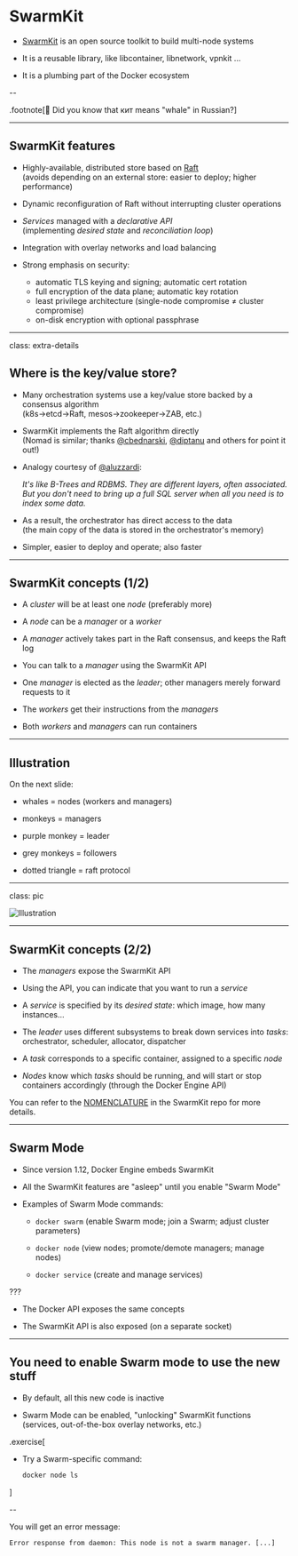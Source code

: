 # SwarmKit

- [SwarmKit](https://github.com/docker/swarmkit) is an open source
  toolkit to build multi-node systems

- It is a reusable library, like libcontainer, libnetwork, vpnkit ...

- It is a plumbing part of the Docker ecosystem

--

.footnote[🐳 Did you know that кит means "whale" in Russian?]

---

## SwarmKit features

- Highly-available, distributed store based on [Raft](
  https://en.wikipedia.org/wiki/Raft_%28computer_science%29)
  <br/>(avoids depending on an external store: easier to deploy; higher performance)

- Dynamic reconfiguration of Raft without interrupting cluster operations

- *Services* managed with a *declarative API*
  <br/>(implementing *desired state* and *reconciliation loop*)

- Integration with overlay networks and load balancing

- Strong emphasis on security:

  - automatic TLS keying and signing; automatic cert rotation
  - full encryption of the data plane; automatic key rotation
  - least privilege architecture (single-node compromise ≠ cluster compromise)
  - on-disk encryption with optional passphrase

---

class: extra-details

## Where is the key/value store?

- Many orchestration systems use a key/value store backed by a consensus algorithm
  <br/>
  (k8s→etcd→Raft, mesos→zookeeper→ZAB, etc.)

- SwarmKit implements the Raft algorithm directly
  <br/>
  (Nomad is similar; thanks [@cbednarski](https://twitter.com/@cbednarski),
  [@diptanu](https://twitter.com/diptanu) and others for point it out!)

- Analogy courtesy of [@aluzzardi](https://twitter.com/aluzzardi):

  *It's like B-Trees and RDBMS. They are different layers, often
  associated. But you don't need to bring up a full SQL server when
  all you need is to index some data.*

- As a result, the orchestrator has direct access to the data
  <br/>
  (the main copy of the data is stored in the orchestrator's memory)

- Simpler, easier to deploy and operate; also faster

---

## SwarmKit concepts (1/2)

- A *cluster* will be at least one *node* (preferably more)

- A *node* can be a *manager* or a *worker*

- A *manager* actively takes part in the Raft consensus, and keeps the Raft log

- You can talk to a *manager* using the SwarmKit API

- One *manager* is elected as the *leader*; other managers merely forward requests to it

- The *workers* get their instructions from the *managers*

- Both *workers* and *managers* can run containers

---

## Illustration

On the next slide:

- whales = nodes (workers and managers)

- monkeys = managers

- purple monkey = leader

- grey monkeys = followers

- dotted triangle = raft protocol

---

class: pic

![Illustration](images/swarm-mode.svg)

---

## SwarmKit concepts (2/2)

- The *managers* expose the SwarmKit API

- Using the API, you can indicate that you want to run a *service*

- A *service* is specified by its *desired state*: which image, how many instances...

- The *leader* uses different subsystems to break down services into *tasks*:
  <br/>orchestrator, scheduler, allocator, dispatcher

- A *task* corresponds to a specific container, assigned to a specific *node*

- *Nodes* know which *tasks* should be running, and will start or stop containers accordingly (through the Docker Engine API)

You can refer to the [NOMENCLATURE](https://github.com/docker/swarmkit/blob/master/design/nomenclature.md) in the SwarmKit repo for more details.

---

## Swarm Mode

- Since version 1.12, Docker Engine embeds SwarmKit

- All the SwarmKit features are "asleep" until you enable "Swarm Mode"

- Examples of Swarm Mode commands:

  - `docker swarm` (enable Swarm mode; join a Swarm; adjust cluster parameters)

  - `docker node` (view nodes; promote/demote managers; manage nodes)

  - `docker service` (create and manage services)

???

- The Docker API exposes the same concepts

- The SwarmKit API is also exposed (on a separate socket)

---

## You need to enable Swarm mode to use the new stuff

- By default, all this new code is inactive

- Swarm Mode can be enabled, "unlocking" SwarmKit functions
  <br/>(services, out-of-the-box overlay networks, etc.)

.exercise[

- Try a Swarm-specific command:
  ```bash
  docker node ls
  ```

<!-- Ignore errors: ```wait ``` -->

]

--

You will get an error message:
```
Error response from daemon: This node is not a swarm manager. [...]
```

